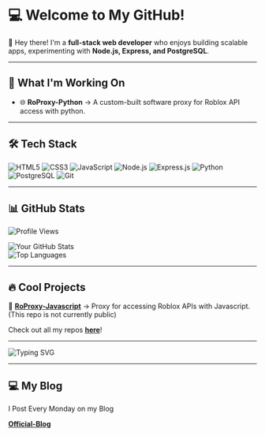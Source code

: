 # 💻 Welcome to My GitHub!  

👋 Hey there! I'm a **full-stack web developer** who enjoys building scalable apps, experimenting with **Node.js, Express, and PostgreSQL**.

---

## 🚀 **What I'm Working On**
- 🌐 **RoProxy-Python** → A custom-built software proxy for Roblox API access with python.  

---

## 🛠 **Tech Stack**
![HTML5](https://img.shields.io/badge/-HTML5-E34F26?style=flat-square&logo=html5&logoColor=white)
![CSS3](https://img.shields.io/badge/-CSS3-1572B6?style=flat-square&logo=css3&logoColor=white)
![JavaScript](https://img.shields.io/badge/-JavaScript-F7DF1E?style=flat-square&logo=javascript&logoColor=black)
![Node.js](https://img.shields.io/badge/-Node.js-339933?style=flat-square&logo=node.js&logoColor=white)
![Express.js](https://img.shields.io/badge/-Express.js-000000?style=flat-square&logo=express&logoColor=white)
![Python](https://img.shields.io/badge/-Python-1572B6?style=flat-square&logo=python&logoColor=white)
![PostgreSQL](https://img.shields.io/badge/-PostgreSQL-336791?style=flat-square&logo=postgresql&logoColor=white)
![Git](https://img.shields.io/badge/-Git-F05032?style=flat-square&logo=git&logoColor=white)

---

## 📊 GitHub Stats  
![Profile Views](https://komarev.com/ghpvc/?username=insanerest&color=blueviolet&style=flat-square)


![Your GitHub Stats](https://github-readme-stats.vercel.app/api?username=insanerest&show_icons=true&theme=radical)  
![Top Languages](https://github-readme-stats.vercel.app/api/top-langs/?username=insanerest&layout=compact&theme=radical&cache_bust=20250410)



---

## 🔥 **Cool Projects**

📌 **[RoProxy-Javascript](https://github.com/insanerest/RoProxy-API-Javascript)** → Proxy for accessing Roblox APIs with Javascript.  (This repo is not currently public)

Check out all my repos [**here**](https://github.com/insanerest?tab=repositories)! 

---

![Typing SVG](https://readme-typing-svg.herokuapp.com?font=Fira+Code&pause=1000&color=F7A41D&width=435&lines=Full-Stack+Developer;Node.js+%7C+Python+%7C+PostgreSQL;Building+Awesome+Projects!;Loves+Backend+Development)

---

## 💻 **My Blog**
I Post Every Monday on my Blog

[**Official-Blog**](https://insanerest.github.io/Official-Blog/)
